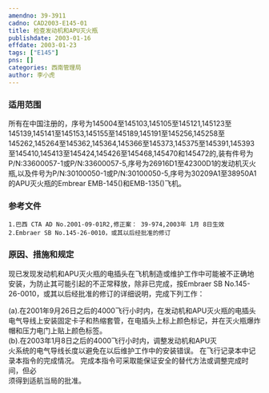 ```yaml
---
amendno: 39-3911  
cadno: CAD2003-E145-01  
title: 检查发动机和APU灭火瓶  
publishdate: 2003-01-16  
effdate: 2003-01-23  
tags: ["E145"]  
pns: []  
categories: 西南管理局  
author: 李小虎  
---
```

  
### 适用范围  
所有在中国注册的，序号为145004至145103,145105至145121,145123至145139,145141至145153,145155至145189,145191至145256,145258至145262,145264至145362,145364,145366至145373,145375至145391,145393至145410,145413至145424,145426至145468,145470和145472的,装有件号为P/N:33600057-1或P/N:33600057-5,序号为26916D1至42300D1的发动机灭火瓶,以及件号为P/N:30100050-1或P/N:30100050-5,序号为30209A1至38950A1的APU灭火瓶的Embrear EMB-145()和EMB-135()飞机。  
  
<!--more-->  
### 参考文件  
    1.巴西 CTA AD No.2001-09-01R2,修正案： 39-974,2003年 1月 8日生效  
    2.Embraer SB No.145-26-0010，或其以后经批准的修订  
  
### 原因、措施和规定  
 现已发现发动机和APU灭火瓶的电插头在飞机制造或维护工作中可能被不正确地安装，为防止其可能引起的不正常释放，除非已完成，按Embraer SB No.145-26-0010，或其以后经批准的修订的详细说明，完成下列工作：  
  
(a).在2001年9月26日之后的4000飞行小时内，在发动机和APU灭火瓶的电插头电气导线上安装固定卡子和热缩套管，在电插头上标上颜色标记，并在灭火瓶爆炸帽和压力电门上贴上颜色标签。  
(b).在2003年1月8日之后的4000飞行小时内，调整发动机和APU灭  
火系统的电气导线长度以避免在以后维护工作中的安装错误。 在飞行记录本中记录本指令的完成情况。 完成本指令可采取能保证安全的替代方法或调整完成时间，但必  
须得到适航当局的批准。  
